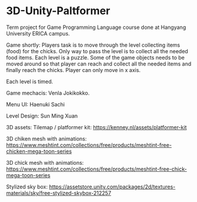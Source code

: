 # 3D-Unity-Paltformer
Term project for Game Programming Language course done at Hangyang University ERICA campus.

Game shortly:
Players task is to move through the level collecting items (food) for the chicks. Only way to pass the level is to collect all the needed food items. 
Each level is a puzzle. Some of the game objects needs to be moved around so that player can reach and collect all the needed items and finally reach the chicks.
Player can only move in x axis.

Each level is timed.


Game mechacis:
Venla Jokikokko.

Menu UI:
Haenuki Sachi

Level Design:
Sun Ming Xuan 


3D assets:
Tilemap / platformer kit:
https://kenney.nl/assets/platformer-kit

3D chiken mesh with animations:
https://www.meshtint.com/collections/free/products/meshtint-free-chicken-mega-toon-series

3D chick mesh with animations:
https://www.meshtint.com/collections/free/products/meshtint-free-chick-mega-toon-series

Stylized sky box:
https://assetstore.unity.com/packages/2d/textures-materials/sky/free-stylized-skybox-212257
